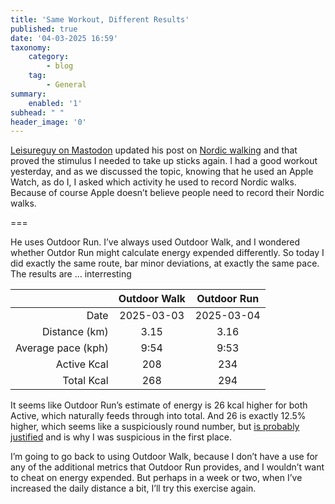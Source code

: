 ```yaml
---
title: 'Same Workout, Different Results'
published: true
date: '04-03-2025 16:59'
taxonomy:
    category:
        - blog
    tag:
        - General
summary:
    enabled: '1'
subhead: " "
header_image: '0'
---
```


[Leisureguy on Mastodon](https://c.im/@Leisureguy#.) updated his post on [Nordic walking](https://leisureguy.ca/2018/07/08/nordic-walking-links/) and that proved the stimulus I needed to take up sticks again. I had a good workout yesterday, and as we discussed the topic, knowing that he used an Apple Watch, as do I, I asked which activity he used to record Nordic walks. Because of course Apple doesn’t believe people need to record their Nordic walks.

===

He uses Outdoor Run. I’ve always used Outdoor Walk, and I wondered whether Outdor Run might calculate energy expended differently. So today I did exactly the same route, bar minor deviations, at exactly the same pace. The results are ... interresting

|   |Outdoor Walk   |Outdoor Run   |
|--:|:-:|:-:|
|   Date|2025-03-03|2025-03-04|
|   Distance (km)|   3.15|  3.16 |
|   Average pace (kph)|  9:54 | 9:53  |
|   Active Kcal|208   |234   |
|   Total Kcal|  268 |294   |

It seems like Outdoor Run’s estimate of energy is 26 kcal higher for both Active, which naturally feeds through into total. And 26 is exactly 12.5% higher, which seems like a suspiciously round number, but [is probably justified](https://theconversation.com/walking-or-running-for-the-same-distance-which-consumes-more-energy-233943) and is why I was suspicious in the first place.

I’m going to go back to using Outdoor Walk, because I don’t have a use for any of the additional metrics that Outdoor Run provides, and I wouldn’t want to cheat on energy expended. But perhaps in a week or two, when I’ve increased the daily distance a bit, I’ll try this exercise again.
